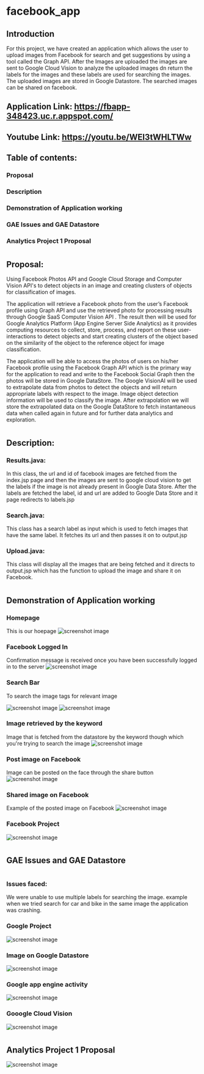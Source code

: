 # facebook_app
 
## Introduction
For this project, we have created an application which allows the user to upload images from Facebook for search and get suggestions by using a tool called the Graph API. After the Images are uploaded the images are sent to Google Cloud Vision to analyze the uploaded images dn return the labels for the images and these labels are used for searching the images. The uploaded images are stored in Google Datastore. The searched images can be shared on facebook.

## Application Link: https://fbapp-348423.uc.r.appspot.com/
## Youtube Link: https://youtu.be/WEI3tWHLTWw

## Table of contents:
### Proposal
### Description
### Demonstration of Application working
### GAE Issues and GAE Datastore
### Analytics Project 1 Proposal

#

## Proposal:

Using Facebook Photos API and Google Cloud Storage and Computer Vision API's to detect objects in an image and creating clusters of objects for classification of images.

The application will retrieve a Facebook photo from the user’s Facebook profile using Graph API and use the retrieved photo for processing results through Google SaaS Computer Vision API .
The result then will be used for Google Analytics Platform (App Engine Server Side Analytics) as it provides computing resources to collect, store, process, and report on these user-interactions to detect objects and start creating clusters of the object based on the similarity of the object to the reference object for image classification.

The application will be able to access the photos of users on his/her Facebook profile using the Facebook Graph API which is the primary way for the application to read and write to the Facebook Social Graph then the photos will be stored in Google DataStore. The Google VisionAI will be used to extrapolate data from photos to detect the objects and will return appropriate labels with respect to the image. Image object detection information will be used to classify the image. After extrapolation we will store the extrapolated data on the Google DataStore to fetch instantaneous data when called again in future and for further data analytics and exploration.
#
## Description:
### Results.java: 
In this class, the url and id of facebook images are fetched from the index.jsp page and then the images are sent to google cloud vision to get the labels if the image is not already present in Google Data Store. After the labels are fetched the label, id and url are added to Google Data Store and it page redirects to labels.jsp
### Search.java:
This class has a search label as input which is used to fetch images that have the same label. It fetches its url and then passes it on to output.jsp
### Upload.java:
This class will display all the images that are being fetched and it directs to output.jsp which has the function to upload the image and share it on Facebook.

#
## Demonstration of Application working
### Homepage
This is our hoepage
![screenshot image](screenshots/a1.PNG)

### Facebook Logged In
Confirmation message is received once you have been successfully logged in to the server
![screenshot image](screenshots/a2.PNG)

### Search Bar 
To search the image tags for relevant image 

![screenshot image](screenshots/a3.PNG)
![screenshot image](screenshots/a4.PNG)
### Image retrieved by the keyword
Image that is fetched from the datastore by the keyword though which you're trying to search the image
![screenshot image](screenshots/a5.PNG)

### Post image on Facebook
Image can be posted on the face through the share button
![screenshot image](screenshots/a6.PNG)

### Shared image on Facebook
Example of the posted image on Facebook
![screenshot image](screenshots/a7.PNG)


### Facebook Project
![screenshot image](screenshots/a12.PNG)
#
## GAE Issues and GAE Datastore
#
### Issues faced:
We were unable to use multiple labels for searching the image.
example when we tried search for car and bike in the same image the application was crashing.

### Google Project
![screenshot image](screenshots/a11.PNG)
### Image on Google Datastore
![screenshot image](screenshots/a8.PNG)
### Google app engine activity
![screenshot image](screenshots/a9.PNG)
### Gooogle Cloud Vision
![screenshot image](screenshots/a10.PNG)




#
## Analytics Project 1 Proposal
![screenshot image](screenshots/a13.PNG)

